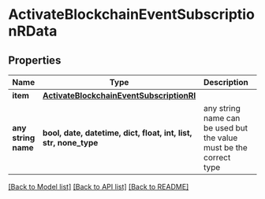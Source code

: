 # ActivateBlockchainEventSubscriptionRData


## Properties
Name | Type | Description | Notes
------------ | ------------- | ------------- | -------------
**item** | [**ActivateBlockchainEventSubscriptionRI**](ActivateBlockchainEventSubscriptionRI.md) |  | 
**any string name** | **bool, date, datetime, dict, float, int, list, str, none_type** | any string name can be used but the value must be the correct type | [optional]

[[Back to Model list]](../README.md#documentation-for-models) [[Back to API list]](../README.md#documentation-for-api-endpoints) [[Back to README]](../README.md)


